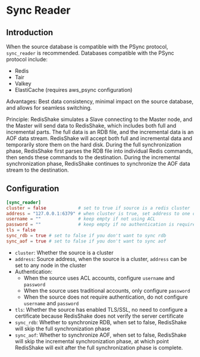 # Sync Reader

## Introduction

When the source database is compatible with the PSync protocol, `sync_reader` is recommended. Databases compatible with the PSync protocol include:

* Redis
* Tair
* Valkey
* ElastiCache (requires aws_psync configuration)

Advantages: Best data consistency, minimal impact on the source database, and allows for seamless switching.

Principle: RedisShake simulates a Slave connecting to the Master node, and the Master will send data to RedisShake, which includes both full and incremental parts. The full data is an RDB file, and the incremental data is an AOF data stream. RedisShake will accept both full and incremental data and temporarily store them on the hard disk. During the full synchronization phase, RedisShake first parses the RDB file into individual Redis commands, then sends these commands to the destination. During the incremental synchronization phase, RedisShake continues to synchronize the AOF data stream to the destination.

## Configuration

```toml
[sync_reader]
cluster = false            # set to true if source is a redis cluster
address = "127.0.0.1:6379" # when cluster is true, set address to one of the cluster node
username = ""              # keep empty if not using ACL
password = ""              # keep empty if no authentication is required
tls = false
sync_rdb = true # set to false if you don't want to sync rdb
sync_aof = true # set to false if you don't want to sync aof
```

* `cluster`: Whether the source is a cluster
* `address`: Source address, when the source is a cluster, `address` can be set to any node in the cluster
* Authentication:
    * When the source uses ACL accounts, configure `username` and `password`
    * When the source uses traditional accounts, only configure `password`
    * When the source does not require authentication, do not configure `username` and `password`
* `tls`: Whether the source has enabled TLS/SSL, no need to configure a certificate because RedisShake does not verify the server certificate
* `sync_rdb`: Whether to synchronize RDB, when set to false, RedisShake will skip the full synchronization phase
* `sync_aof`: Whether to synchronize AOF, when set to false, RedisShake will skip the incremental synchronization phase, at which point RedisShake will exit after the full synchronization phase is complete.